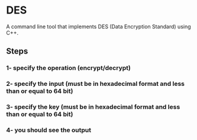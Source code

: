 # DES
A command line tool that implements DES (Data Encryption Standard) using C++.

## Steps
### 1- specify the operation (encrypt/decrypt)
### 2- specify the input (must be in hexadecimal format and less than or equal to 64 bit)
### 3- specify the key (must be in hexadecimal format and less than or equal to 64 bit)
### 4- you should see the output
